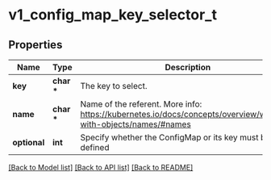 # v1_config_map_key_selector_t

## Properties
Name | Type | Description | Notes
------------ | ------------- | ------------- | -------------
**key** | **char \*** | The key to select. | 
**name** | **char \*** | Name of the referent. More info: https://kubernetes.io/docs/concepts/overview/working-with-objects/names/#names | [optional] 
**optional** | **int** | Specify whether the ConfigMap or its key must be defined | [optional] 

[[Back to Model list]](../README.md#documentation-for-models) [[Back to API list]](../README.md#documentation-for-api-endpoints) [[Back to README]](../README.md)


